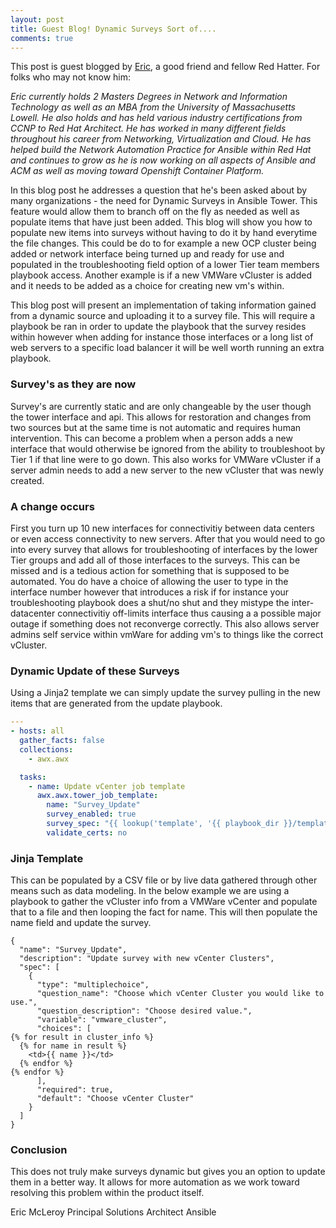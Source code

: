 ```yaml
---
layout: post
title: Guest Blog! Dynamic Surveys Sort of....
comments: true
---
```


This post is guest blogged by [Eric](https://twitter.com/EricMcLeroy2), a good friend and fellow Red Hatter. For folks who may not know him:

*Eric currently holds 2 Masters Degrees in Network and Information Technology as well as an MBA from the University of Massachusetts Lowell. He also holds and has held various industry certifications from CCNP to Red Hat Architect. He has worked in many different fields throughout his career from Networking, Virtualization and Cloud. He has helped build the Network Automation Practice for Ansible within Red Hat and continues to grow as he is now working on all aspects of Ansible and ACM as well as moving toward Openshift Container Platform.*

In this blog post he addresses a question that he's been asked about by many organizations - the need for Dynamic Surveys in Ansible Tower. This feature would allow them to branch off on the fly as needed as well as populate items that have just been added. This blog will show you how to populate new items into surveys without having to do it by hand everytime the file changes. This could be do to for example a new OCP cluster being added or network interface being turned up and ready for use and populated in the troubleshooting field option of a lower Tier team members playbook access. Another example is if a new VMWare vCluster is added and it needs to be added as a choice for creating new vm's within.


<!--more-->

This blog post will present an implementation of taking information gained from a dynamic source and uploading it to a survey file. This will require a playbook be ran in order to update the playbook that the survey resides within however when adding for instance those interfaces or a long list of web servers to a specific load balancer it will be well worth running an extra playbook.

### Survey's as they are now

Survey's are currently static and are only changeable by the user though the tower interface and api. This allows for restoration and changes from two sources but at the same time is not automatic and requires human intervention. This can become a problem when a person adds a new interface that would otherwise be ignored from the ability to troubleshoot by Tier 1 if that line were to go down. This also works for VMWare vCluster if a server admin needs to add a new server to the new vCluster that was newly created.

### A change occurs

First you turn up 10 new interfaces for connectivitiy between data centers or even access connectivity to new servers. After that you would need to go into every survey that allows for troubleshooting of interfaces by the lower Tier groups and add all of those interfaces to the surveys. This can be missed and is a tedious action for something that is supposed to be automated. You do have a choice of allowing the user to type in the interface number however that introduces a risk if for instance your troubleshooting playbook does a shut/no shut and they mistype the inter-datacenter connectivitiy off-limits interface thus causing a a possible major outage if something does not reconverge correctly. This also allows server admins self service within vmWare for adding vm's to things like the correct vCluster.



### Dynamic Update of these Surveys

Using a Jinja2 template we can simply update the survey pulling in the new items that are generated from the update playbook.


``` yaml
---
- hosts: all
  gather_facts: false
  collections:
    - awx.awx

  tasks:
    - name: Update vCenter job template
      awx.awx.tower_job_template:
        name: "Survey_Update"
        survey_enabled: true
        survey_spec: "{{ lookup('template', '{{ playbook_dir }}/templates/update_survey.j2') }}"
        validate_certs: no
```

### Jinja Template

This can be populated by a CSV file or by live data gathered through other means such as data modeling. In the below example we are using a playbook to gather the vCluster info from a VMWare vCenter and populate that to a file and then looping the fact for name. This will then populate the name field and update the survey.

``` jinja2
{
  "name": "Survey_Update",
  "description": "Update survey with new vCenter Clusters",
  "spec": [
    {
      "type": "multiplechoice",
      "question_name": "Choose which vCenter Cluster you would like to use.",
      "question_description": "Choose desired value.",
      "variable": "vmware_cluster",
      "choices": [
{% for result in cluster_info %}
  {% for name in result %}
    <td>{{ name }}</td>
  {% endfor %}
{% endfor %}
      ],
      "required": true,
      "default": "Choose vCenter Cluster"
    }
  ]
}
```
### Conclusion

This does not truly make surveys dynamic but gives you an option to update them in a better way. It allows for more automation as we work toward resolving this problem within the product itself.

Eric McLeroy
Principal Solutions Architect Ansible
